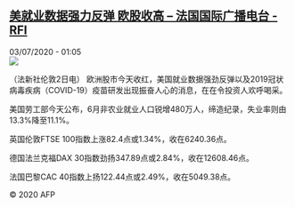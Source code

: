 <!--1593741301000-->
[美就业数据强力反弹 欧股收高 – 法国国际广播电台 - RFI](http://www.rfi.fr//cn/contenu/20200703-%E7%BE%8E%E5%B0%B1%E4%B8%9A%E6%95%B0%E6%8D%AE%E5%BC%BA%E5%8A%9B%E5%8F%8D%E5%BC%B9-%E6%AC%A7%E8%82%A1%E6%94%B6%E9%AB%98)
------

<div>03/07/2020 - 01:05</div><img src="https://s.rfi.fr/media/display/90247b8e-bcc0-11ea-8d69-005056a98db9/w:310/p:16x9/eco0001b.200703070502.jpg"><div class="t-content__body u-clearfix"><div class="m-interstitial"></div><p>（法新社伦敦2日电）    欧洲股市今天收红，美国就业数据强劲反弹以及2019冠状病毒疾病（COVID-19）疫苗研发出现振奋人心的消息，在在令投资人欢呼喝采。</p><p>    美国劳工部今天公布，6月非农业就业人口锐增480万人，缔造纪录，失业率则由13.3%降至11.1%。</p><p>    英国伦敦FTSE 100指数上涨82.4点或1.34%，收在6240.36点。</p><p>    德国法兰克福DAX 30指数劲扬347.89点或2.84%，收在12608.46点。</p><p>    法国巴黎CAC 40指数上扬122.44点或2.49%，收在5049.38点。</p><p class="t-copyright">© 2020 AFP</p>        </div>

